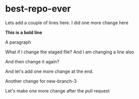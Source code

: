 # best-repo-ever

Lets add a couple of lines here.
I did one more change here


**This is a bold line**

A paragraph

What if I change the staged file? And I am changing a line also

And then change it again?

And let's add one more change at the end.

Another change for new-branch-3

Let's make one more change after the pull request
